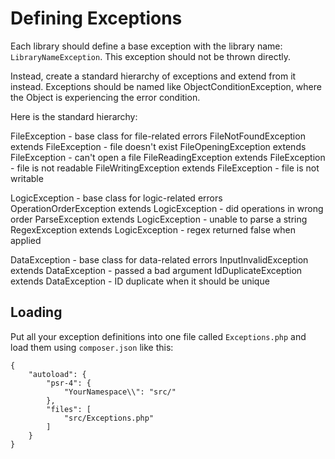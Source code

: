 # Defining Exceptions

Each library should define a base exception with the library name:
`LibraryNameException`. This exception should not be thrown directly.

Instead, create a standard hierarchy of exceptions and extend from it instead.
Exceptions should be named like ObjectConditionException, where the Object is
experiencing the error condition.

Here is the standard hierarchy:

FileException - base class for file-related errors FileNotFoundException extends
FileException - file doesn't exist FileOpeningException extends FileException -
can't open a file FileReadingException extends FileException - file is not
readable FileWritingException extends FileException - file is not writable

LogicException - base class for logic-related errors OperationOrderException
extends LogicException - did operations in wrong order ParseException extends
LogicException - unable to parse a string RegexException extends
LogicException - regex returned false when applied

DataException - base class for data-related errors InputInvalidException extends
DataException - passed a bad argument IdDuplicateException extends
DataException - ID duplicate when it should be unique

## Loading

Put all your exception definitions into one file called `Exceptions.php` and
load them using `composer.json` like this:

```
{
    "autoload": {
        "psr-4": {
            "YourNamespace\\": "src/"
        },
        "files": [
            "src/Exceptions.php"
        ]
    }
}
```
